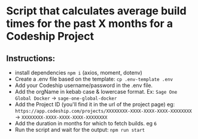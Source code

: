 # Script that calculates average build times for the past X months for a Codeship Project

## Instructions:
 - install dependencies `npm i` (axios, moment, dotenv)
 - Create a .env file based on the template: `cp .env-template .env`
 - Add your Codeship username/password in the .env file.
 - Add the orgName in kebab case & lowercase format. Ex: `Sage One Global Docker` -> `sage-one-global-docker`
 - Add the Project ID (you'll find it in the url of the project page) eg: `https://app.codeship.com/projects/XXXXXXXX-XXXX-XXXX-XXXX-XXXXXXXX` -> `XXXXXXXX-XXXX-XXXX-XXXX-XXXXXXXX`
 - Add the duration in months for which to fetch builds. eg `6`
 - Run the script and wait for the output: `npm run start`